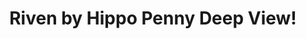 ---
title: Riven by Hippo Penny Deep View!
layout: scoredetail
permalink: /meta-score/riven
header:
  teaser: /assets/images/riven.jpg
  video:
    id: LN1TQm942_U
    provider: youtube
---